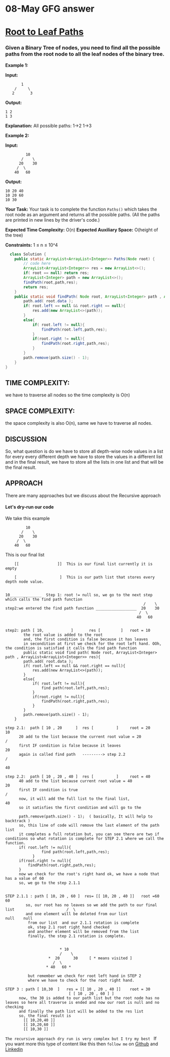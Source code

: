 # 08-May GFG answer 

# [Root to Leaf Paths](https://www.geeksforgeeks.org/problems/root-to-leaf-paths/1)

### Given a Binary Tree of nodes, you need to find all the possible paths from the root node to all the leaf nodes of the binary tree.

**Example 1:**

**Input:**
```
       1
    /     \
   2       3
```
**Output:**
```
1 2 
1 3 
```
**Explanation:** 
All possible paths:
1->2
1->3

**Example 2:**

**Input:**
```
         10
       /    \
      20    30
     /  \
    40   60
```
**Output:** 
```
10 20 40 
10 20 60 
10 30 
```

**Your Task:**
Your task is to complete the function `Paths()` which takes the root node as an argument and returns all the possible paths. (All the paths are printed in new lines by the driver's code.)

**Expected Time Complexity:** O(n)
**Expected Auxiliary Space:** O(height of the tree)

**Constraints:**
1 ≤ n ≤ 10^4

``` JAVA
  class Solution {
    public static ArrayList<ArrayList<Integer>> Paths(Node root) {
        // code here
        ArrayList<ArrayList<Integer>> res = new ArrayList<>();
        if( root == null) return res;
        ArrayList<Integer> path = new ArrayList<>();
        findPath(root,path,res);
        return res;
    }
    public static void findPath( Node root, ArrayList<Integer> path , ArrayList<ArrayList<Integer>> res){
        path.add( root.data );
        if( root.left == null && root.right == null){
            res.add(new ArrayList<>(path));
        }
        else{
            if( root.left != null){
                findPath(root.left,path,res);
            }
            if(root.right != null){
                findPath(root.right,path,res);
            }
        }
        path.remove(path.size() - 1);
    }
}
```
## TIME COMPLEXITY:
we have to traverse all nodes so the time complexity is O(n)

## SPACE COMPLEXITY:
the space complexity is also O(n), same we have to traverse all nodes.

## DISCUSSION
So, what question is do we have to store all depth-wise node values in a list for every every different depth we have to store the values in a different list 
and in the final result, we have to store all the lists in one list and that will be the final result.

## APPROACH
There are many approaches but we discuss about the Recursive approach
#### Let's dry-run our code 
We take this example
```
         10
       /    \
      20    30
     /  \
    40   60
```
This is our final list     

```
    [[                 ]]  This is our final list currently it is empty
```
```
    [                   ]  This is our path list that stores every depth node value.
```

```
                                                               10______________  Step 1: root != null so, we go to the next step which calls the find path function 
                                                             /    \
step2:we entered the find path function __________________  20    30
                                                           /  \
                                                          40   60


step2: path [ 10,            ]       res [         ]   root = 10
        the root value is added to the root
        and, the first condition is false because it has leaves
        in secondition at first we check for the root left hand. OOh, the condition is satisfied it calls the find path function
        public static void find path( Node root, ArrayList<Integer> path , ArrayList<ArrayList<Integer>> res){
        path.add( root.data );
        if( root.left == null && root.right == null){
            res.add(new ArrayList<>(path));
        }
        else{
            if( root.left != null){
                find path(root.left,path,res);
            }
            if(root.right != null){
                findPath(root.right,path,res);
            }
        }
        path.remove(path.size() - 1);
    }

step 2.1:  path [ 10 , 20      ]  res [          ]     root = 20                     10
      20 add to the list because the current root value = 20                         /
      first IF condition is false because it leaves                              20
      again is called find path   ---------> step 2.2                            /
                                                                             40

step 2.2:  path [ 10 , 20 , 40 ]  res [          ]     root = 40               
      40 add to the list because current root value = 40                  20
      first IF condition is true                                         /
      now, it will add the full list to the final list,               40
      so it satisfies the first condition and will go to the 

      path.remove(path.size() - 1);  ( basically, It will help to backtrack )
      so, this line of code will remove the last element of the path list
      it completes a full rotation but, you can see there are two if conditions so what rotation is complete for STEP 2.1 where we call the function.
      if( root.left != null){
                find path(root.left,path,res);   
            }
      if(root.right != null){
          findPath(root.right,path,res);
      }
      now we check for the root's right hand ok, we have a node that has a value of 60      
      so, we go to the step 2.1.1


STEP 2.1.1 : path [ 10, 20 , 60 ]  res= [[ 10, 20 , 40 ]]   root =60                            60
         so, our root has no leaves so we add the path to our final list                       /  \
         and one element will be deleted from our list                                      null    null                                   
          from our list  and our 2.1.1 rotation is complete                                                                             
          ok, step 2.1 root right hand checked
          and another element will be removed from the list
          finally, the step 2.1 rotation is complete.

                     
                        * 10
                        /    \
                   *  20      30     [ * means visited ] 
                     /  \
                  * 40   60 *

          but remember we check for root left hand in STEP 2
          where we have to check for the root right hand.                                                                            

STEP 3 : path [ 10,30  ]   res = [[ 10 , 20 , 40 ]]    root = 30
                            [ [ 10 , 20 , 60 ] ]
      now, the 30 is added to our path list but the root node has no leaves so here all traverse is ended and now our root is null and no checking
      and finally the path list will be added to the res list
      so, the final result is
        [[ 10,20,40 ]]
        [[ 10,20,60 ]]
        [[ 10,30 ]]

```

`The recursive approach dry run is very complex but I try my best `
If you want more this type of content like this then `follow me` on [Github](https://github.com/subhadip-hazra) and [Linkedin](https://www.linkedin.com/in/subhadiphazra/)



























